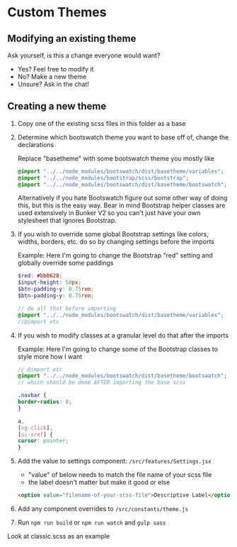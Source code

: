 # Custom Themes

## Modifying an existing theme

Ask yourself, is this a change everyone would want?

* Yes? Feel free to modify it
* No? Make a new theme
* Unsure? Ask in the chat!

## Creating a new theme

1) Copy one of the existing scss files in this folder as a base
2) Determine which bootswatch theme you want to base off of, change the declarations

    Replace "basetheme" with some bootswatch theme you mostly like
    ```scss
    @import "../../node_modules/bootswatch/dist/basetheme/variables";
    @import "../../node_modules/bootstrap/scss/bootstrap";
    @import "../../node_modules/bootswatch/dist/basetheme/bootswatch";
    ```
    Alternatively if you hate Bootswatch figure out some other way of doing this, but this is 
    the easy way. Bear in mind Bootstrap helper classes are used extensively in Bunker V2 so
    you can't just have your own stylesheet that ignores Bootstrap.

3) If you wish to override some global Bootstrap settings like colors, widths, borders, etc. do so
by changing settings before the imports

    Example: Here I'm going to change the Bootstrap "red" setting and globally override
    some paddings
    ```scss
   $red: #bb0628;
   $input-height: 50px;
   $btn-padding-y: 0.75rem;
   $btn-padding-y: 0.75rem;
   
   // do all that before importing
   @import "../../node_modules/bootswatch/dist/basetheme/variables";
   //@import etc
    ```

4) If you wish to modify classes at a granular level do that after the imports 
    
    Example: Here I'm going to change some of the Bootstrap classes to style more how I want
    ```scss
   // @import etc
   @import "../../node_modules/bootswatch/dist/basetheme/bootswatch";
   // which should be done AFTER importing the base scss
   
   .navbar {
   	border-radius: 0;
   }
   
   a,
   [ng-click],
   [ui-sref] {
   	cursor: pointer;
   }
    ```

5) Add the value to settings component: `/src/features/Settings.jsx`
    
    * "value" of below needs to match the file name of your scss file
    * the label doesn't matter but make it good or else
    ```html
    <option value="filename-of-your-scss-file">Descriptive Label</option>
   ```
6) Add any component overrides to `/src/constants/theme.js`
   
7) Run `npm run build` or `npm run watch` and `gulp sass`

Look at classic.scss as an example